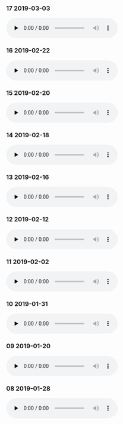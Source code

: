 ### 17 2019-03-03
<audio id="audio" controls="controls" preload="none">
    <source id="mp3" src="../../audio/self/17.m4a">
</audio>

### 16 2019-02-22
<audio id="audio" controls="controls" preload="none">
    <source id="mp3" src="../../audio/self/16.m4a">
</audio>

### 15 2019-02-20
<audio id="audio" controls="controls" preload="none">
    <source id="mp3" src="../../audio/self/15.m4a">
</audio>

### 14 2019-02-18
<audio id="audio" controls="controls" preload="none">
    <source id="mp3" src="../../audio/self/14.m4a">
</audio>

### 13 2019-02-16
<audio id="audio" controls="controls" preload="none">
    <source id="mp3" src="../../audio/self/13.m4a">
</audio>

### 12 2019-02-12
<audio id="audio" controls="controls" preload="none">
    <source id="mp3" src="../../audio/self/12.m4a">
</audio>

### 11 2019-02-02
<audio id="audio" controls="controls" preload="none">
    <source id="mp3" src="../../audio/self/11.m4a">
</audio>

### 10 2019-01-31
<audio id="audio" controls="controls" preload="none">
    <source id="mp3" src="../../audio/self/10.m4a">
</audio>

### 09 2019-01-20
<audio id="audio" controls="controls" preload="none">
    <source id="mp3" src="../../audio/self/09.m4a">
</audio>

### 08 2019-01-28
<audio id="audio" controls="controls" preload="none">
    <source id="mp3" src="../../audio/self/08.m4a">
</audio>